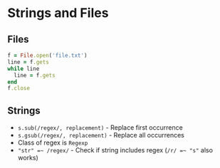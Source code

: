 # Strings and Files

## Files

```ruby
f = File.open('file.txt')
line = f.gets
while line
  line = f.gets
end
f.close
```

## Strings

- `s.sub(/regex/, replacement)` - Replace first occurrence
- `s.gsub(/regex/, replacement)` - Replace all occurrences
- Class of regex is `Regexp`
- `"str" =~ /regex/` - Check if string includes regex (`/r/ =~ "s"` also works)
